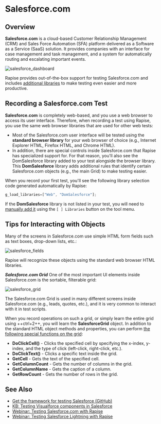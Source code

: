 # Salesforce.com

## Overview

**Salesforce.com** is a cloud-based Customer Relationship Management (CRM) and Sales Force Automation (SFA) platform delivered as a Software as a Service (SaaS) solution. It provides companies with an interface for case management and task management, and a system for automatically routing and escalating important events.

![salesforce\_dashboard](./img/salesforce_com1.png)

Rapise provides out-of-the-box support for testing Salesforce.com and includes [additional libraries](recording_library.md) to make testing even easier and more productive.

## Recording a Salesforce.com Test

**Salesforce.com** is completely web-based, and you use a web browser to access its user interface. Therefore, when recording a test using Rapise, you use the same web browser libraries that are used for other web tests:

-   Most of the Salesforce.com user interface will be tested using the **standard browser library** for your web browser of choice (e.g., Internet Explorer HTML, Firefox HTML, and Chrome HTML).
-   In addition, there are special controls inside Salesforce.com that Rapise has specialized support for. For that reason, you'll also see the DomSalesforce library added to your test alongside the browser library. This **DomSalesforce** library adds additional rules that identify certain Salesforce.com objects (e.g., the main Grid) to make testing easier.

When you record your first test, you'll see the following library selection code generated automatically by Rapise:

```javascript
g_load_libraries=["Web", "DomSalesforce"];
```

If the **DomSalesforce** library is not listed in your test, you will need to [manually add it](change_the_libraries_being_use.md) using the `[ ] Libraries` button on the tool menu.

## Tips for Interacting with Objects

Many of the screens in Salesforce.com use simple HTML form fields such as text boxes, drop-down lists, etc.:

![salesforce\_fields](./img/salesforce_com2.png)

Rapise will recognize these objects using the standard web browser HTML libraries.

***Salesforce.com Grid***
One of the most important UI elements inside Salesforce.com is the sortable, filterable grid:

![salesforce\_grid](./img/salesforce_com3.png)

The Salesforce.com Grid is used in many different screens inside Salesforce.com (e.g., leads, quotes, etc.), and it is very common to interact with it in test scripts.

When you record operations on such a grid, or simply learn the entire grid using ++ctrl+2++, you will learn the **SalesforceGrid** object.
In addition to the standard HTML object methods and properties, you can perform [the following special functions on the grid](/Libraries/DomSalesforceGrid/):

-   **DoClickCell()** - Clicks the specified cell by specifying the x-index, y-index, and the type of click (left-click, right-click, etc.).
-   **DoClickText()** - Clicks a specific text inside the grid.
-   **GetCell** - Gets the text of the specified cell.
-   **GetColumnCount** - Gets the number of columns in the grid.
-   **GetColumnName** - Gets the caption of a column.
-   **GetRowCount** - Gets the number of rows in the grid.

## See Also

-   [Get the framework for testing Salesforce (GitHub)](https://github.com/Inflectra/rapise-sfdc)
-   [KB: Testing Visualforce components in Salesforce](https://www.inflectra.com/Support/KnowledgeBase/KB313.aspx)
-   [Webinar: Testing Salesforce.com with Rapise](https://youtu.be/Ge24OgI0VJ8)
-   [Webinar: Testing Salesforce Lightning with Rapise](https://youtu.be/2JBBMzYkil8)